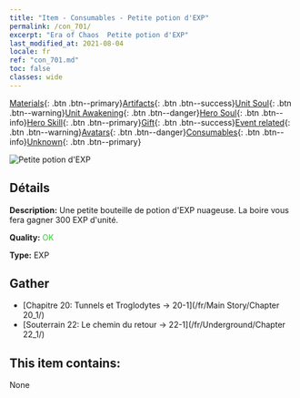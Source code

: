 ```yaml
---
title: "Item - Consumables - Petite potion d'EXP"
permalink: /con_701/
excerpt: "Era of Chaos  Petite potion d'EXP"
last_modified_at: 2021-08-04
locale: fr
ref: "con_701.md"
toc: false
classes: wide
---
```

 [Materials](/ItemsFR/){: .btn .btn--primary}[Artifacts](/ItemsFR/Artifacts/){: .btn .btn--success}[Unit Soul](/ItemsFR/UnitSoul/){: .btn .btn--warning}[Unit Awakening](/ItemsFR/UnitAwakening/){: .btn .btn--danger}[Hero Soul](/ItemsFR/HeroSoul/){: .btn .btn--info}[Hero Skill](/ItemsFR/HeroSkill/){: .btn .btn--primary}[Gift](/ItemsFR/Gift/){: .btn .btn--success}[Event related](/ItemsFR/Events/){: .btn .btn--warning}[Avatars](/ItemsFR/Avatars/){: .btn .btn--danger}[Consumables](/ItemsFR/Consumables/){: .btn .btn--info}[Unknown](/ItemsFR/Unknown/){: .btn .btn--primary}

 ![Petite potion d'EXP](/images/t/i_501.png)

## Détails
 **Description:** Une petite bouteille de potion d'EXP nuageuse. La boire vous fera gagner 300 EXP d'unité.

 **Quality:** <span style="color: #32CD32">OK</span>

 **Type:** EXP

## Gather

*    [Chapitre 20: Tunnels et Troglodytes -> 20-1](/fr/Main Story/Chapter 20_1/) 
*    [Souterrain 22: Le chemin du retour -> 22-1](/fr/Underground/Chapter 22_1/) 

## This item contains:

  None

